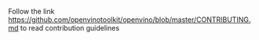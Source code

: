 Follow the link https://github.com/openvinotoolkit/openvino/blob/master/CONTRIBUTING.md to read contribution guidelines